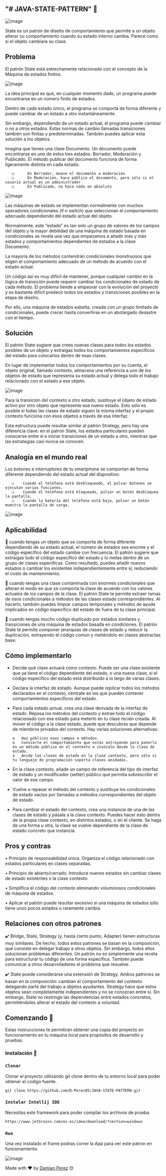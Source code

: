 "# JAVA-STATE-PATTERN" 🚀
--------------------- 


![image](https://github.com/D-Perez85/JAVA-FACTORY-METHOD-PATTERN/assets/77124855/ed22828a-241f-4e7f-8125-bc296d7398dc)


State es un patrón de diseño de comportamiento que permite a un objeto alterar su comportamiento cuando su estado interno cambia. Parece como si el objeto cambiara su clase.




## Problema
El patrón State está estrechamente relacionado con el concepto de la Máquina de estados finitos.

![image](https://github.com/D-Perez85/JAVA-STATE-PATTERN/assets/77124855/3c1828af-b24c-4830-b2bf-0693d89586a7)


La idea principal es que, en cualquier momento dado, un programa puede encontrarse en un número finito de estados. 

Dentro de cada estado único, el programa se comporta de forma diferente y puede cambiar de un estado a otro instantáneamente. 

Sin embargo, dependiendo de un estado actual, el programa puede cambiar o no a otros estados. Estas normas de cambio llamadas transiciones también son finitas y predeterminadas. También puedes aplicar esta solución a los objetos. 

Imagina que tienes una clase Documento. Un documento puede encontrarse en uno de estos tres estados: Borrador, Moderación y Publicado. El método publicar del documento funciona de forma ligeramente distinta en cada estado:


       ○	  En Borrador, mueve el documento a moderación
       ○	  En Moderación, hace público el documento, pero sólo si el usuario actual es un administrador
       ○	  En Publicado, no hace nada en absoluto


![image](https://github.com/D-Perez85/JAVA-STATE-PATTERN/assets/77124855/90a9c74c-04f9-4a49-92ff-a3681695e70f)


Las máquinas de estado se implementan normalmente con muchos operadores condicionales (if o switch) que seleccionan el comportamiento adecuado dependiendo del estado actual del objeto. 

Normalmente, este “estado” es tan solo un grupo de valores de los campos del objeto y la mayor debilidad de una máquina de estado basada en condicionales se revela una vez que empezamos a añadir más y más estados y comportamientos dependientes de estados a la clase Documento. 

La mayoría de los métodos contendrán condicionales monstruosos que eligen el comportamiento adecuado de un método de acuerdo con el estado actual. 

Un código así es muy difícil de mantener, porque cualquier cambio en la lógica de transición puede requerir cambiar los condicionales de estado de cada método.
El problema tiende a empeorar con la evolución del proyecto y es bastante difícil predecir todos los estados y transiciones posibles en la etapa de diseño. 

Por ello, una máquina de estados esbelta, creada con un grupo limitado de condicionales, puede crecer hasta convertirse en un abotargado desastre con el tiempo.



## Solución

El patrón State sugiere que crees nuevas clases para todos los estados posibles de un objeto y extraigas todos los comportamientos específicos del estado para colocarlos dentro de esas clases.

En lugar de implementar todos los comportamientos por su cuenta, el objeto original, llamado contexto, almacena una referencia a uno de los objetos de estado que representa su estado actual y delega todo el trabajo relacionado con el estado a ese objeto.

![image](https://github.com/D-Perez85/JAVA-STATE-PATTERN/assets/77124855/4c2340bc-786f-4389-a1a3-be2aa1b964d0)

Para la transición del contexto a otro estado, sustituye el objeto de estado activo por otro objeto que represente ese nuevo estado. Esto sólo es posible si todas las clases de estado siguen la misma interfaz y el propio contexto funciona con esos objetos a través de esa interfaz.

Esta estructura puede resultar similar al patrón Strategy, pero hay una diferencia clave: en el patrón State, los estados particulares pueden conocerse entre sí e iniciar transiciones de un estado a otro, mientras que las estrategias casi nunca se conocen.


## Analogía en el mundo real

Los botones e interruptores de tu smartphone se comportan de forma diferente dependiendo del estado actual del dispositivo:

       ○    Cuando el teléfono está desbloqueado, al pulsar botones se ejecutan varias funciones.
       ○    Cuando el teléfono está bloqueado, pulsar un botón desbloquea la pantalla.
       ○    Cuando la batería del teléfono está baja, pulsar un botón muestra la pantalla de carga.




![image](https://github.com/D-Perez85/JAVA-STATE-PATTERN/assets/77124855/ac0fc78c-0e47-4c58-9e59-9564f4a6ec66)


##  Aplicabilidad
:pushpin: cuando tengas un objeto que se comporta de forma diferente dependiendo de su estado actual, el número de estados sea enorme y el código específico del estado cambie con frecuencia. El patrón sugiere que extraigas todo el código específico del estado y lo metas dentro de un grupo de clases específicas. 
Como resultado, puedes añadir nuevos estados o cambiar los existentes independientemente entre sí, reduciendo el costo de mantenimiento.


:pushpin: cuando tengas una clase contaminada con enormes condicionales que alteran el modo en que se comporta la clase de acuerdo con los valores actuales de los campos de la clase. El patrón State te permite extraer ramas de esos condicionales a métodos de las clases estado correspondientes. 
Al hacerlo, también puedes limpiar campos temporales y métodos de ayuda implicados en código específico del estado de fuera de tu clase principal.


:pushpin: cuando tengas mucho código duplicado por estados similares y transiciones de una máquina de estados basada en condiciones.
 El patrón State te permite componer jerarquías de clases de estado y reducir la duplicación, extrayendo el código común y metiéndolo en clases abstractas base.
 
 
## Cómo implementarlo
 
-	Decide qué clase actuará como contexto. Puede ser una clase existente que ya tiene el código dependiente del estado, o una nueva clase, si el código específico del estado está distribuido a lo largo de varias clases.
-	Declara la interfaz de estado. Aunque puede replicar todos los métodos declarados en el contexto, céntrate en los que pueden contener comportamientos específicos del estado.
-	Para cada estado actual, crea una clase derivada de la interfaz de estado. Repasa los métodos del contexto y extrae todo el código relacionado con ese estado para meterlo en tu clase recién creada. Al mover el código a la clase estado, puede que descubras que depende de miembros privados del contexto.
Hay varias soluciones alternativas:

 	    o	Haz públicos esos campos o métodos.
 	    o	Convierte el comportamiento que estás extrayendo para ponerlo en un método público en el contexto e invócalo desde la clase de estado. 
 	    o	Anida las clases de estado en la clase contexto, pero sólo si tu lenguaje de programación soporta clases anidadas.

  
-	En la clase contexto, añade un campo de referencia del tipo de interfaz de estado y un modificador (setter) público que permita sobrescribir el valor de ese campo.
-	Vuelve a repasar el método del contexto y sustituye los condicionales de estado vacíos por llamadas a métodos correspondientes del objeto de estado.
-	Para cambiar el estado del contexto, crea una instancia de una de las clases de estado y pásala a la clase contexto. Puedes hacer esto dentro de la propia clase contexto, en distintos estados, o en el cliente. Se haga de una forma u otra, la clase se vuelve dependiente de la clase de estado concreto que instancia.



## Pros y contras
•	 Principio de responsabilidad única. Organiza el código relacionado con estados particulares en clases separadas.

•	 Principio de abierto/cerrado. Introduce nuevos estados sin cambiar clases de estado existentes o la clase contexto.

•	 Simplifica el código del contexto eliminando voluminosos condicionales de máquina de estados.

•	 Aplicar el patrón puede resultar excesivo si una máquina de estados sólo tiene unos pocos estados o raramente cambia.



## Relaciones con otros patrones
:heavy_check_mark:	Bridge, State, Strategy (y, hasta cierto punto, Adapter) tienen estructuras muy similares. De hecho, todos estos patrones se basan en la composición, que consiste en delegar trabajo a otros objetos. Sin embargo, todos ellos solucionan problemas diferentes. Un patrón no es simplemente una receta para estructurar tu código de una forma específica. También puede comunicar a otros desarrolladores el problema que resuelve.

:heavy_check_mark:	State puede considerarse una extensión de Strategy. Ambos patrones se basan en la composición: cambian el comportamiento del contexto delegando parte del trabajo a objetos ayudantes. Strategy hace que estos objetos sean completamente independientes y no se conozcan entre sí. Sin embargo, State no restringe las dependencias entre estados concretos, permitiéndoles alterar el estado del contexto a voluntad.




## Comenzando 🚀

Estas instrucciones te permitirán obtener una copia del proyecto en funcionamiento en tu máquina local para propósitos de desarrollo y pruebas.


### Instalación 🔧

### `Clonar` 
Clonar el proyecto utilizando git clone  dentro de tu entorno local para poder obtener el codigo fuente. 
```
git clone https://github.com/D-Perez85/JAVA-STATE-PATTERN.git
```
### `Instalar Intellij IDE`
Necesitas este framework para poder compilar los archivos de prueba
```
https://www.jetbrains.com/es-es/idea/download/?section=windows
```
### `Run`
Una vez instalado el frame podras correr la App para ver este patron en funcionamiento.  

![image](https://github.com/D-Perez85/JAVA-STATE-PATTERN/assets/77124855/e6187447-0cc8-416f-9827-e2ffb8ccac1e)


Made with ❤️ by [Damian Perez](https://github.com/D-Perez85) 😊
